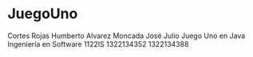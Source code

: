 # JuegoUno
Cortes Rojas Humberto
Alvarez Moncada José Julio
Juego Uno en Java
Ingeniería en Software
1122IS
1322134352
1322134388
